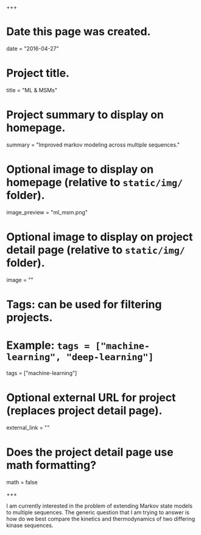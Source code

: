 +++
# Date this page was created.
date = "2016-04-27"

# Project title.
title = "ML & MSMs"

# Project summary to display on homepage.
summary = "Improved markov modeling across multiple sequences."

# Optional image to display on homepage (relative to `static/img/` folder).
image_preview = "ml_msm.png"

# Optional image to display on project detail page (relative to `static/img/` folder).
image = ""

# Tags: can be used for filtering projects.
# Example: `tags = ["machine-learning", "deep-learning"]`
tags = ["machine-learning"]

# Optional external URL for project (replaces project detail page).
external_link = ""

# Does the project detail page use math formatting?
math = false

+++

I am currently interested in the problem of extending Markov state models to multiple sequences. The generic
question that I am trying to answer is how do we best compare the kinetics and thermodynamics of two differing
kinase sequences.